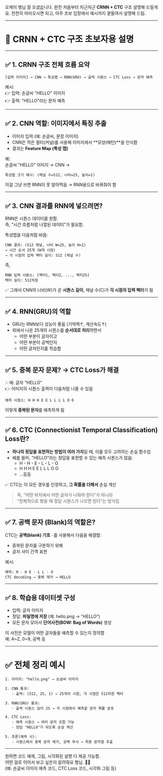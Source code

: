 오케이 행님 잘 오셨습니다. 완전 처음부터 차근차근 **CRNN + CTC** 구조 설명해 드릴게요. 천천히 따라오시면 되고, 아주 초보 입장에서 예시까지 곁들여서 설명해 드림.

---

# 📌 CRNN + CTC 구조 초보자용 설명

---

## ✅ 1. CRNN 구조 전체 흐름 요약

```plaintext
[입력 이미지] → CNN → 특성맵 → RNN(GRU) → 출력 시퀀스 → CTC Loss → 문자 예측
```

예시:  
👉 입력: 손글씨 "HELLO" 이미지  
👉 출력: "HELLO"라는 문자 예측

---

## ✅ 2. CNN 역할: 이미지에서 특징 추출

- 이미지 입력 (예: 손글씨, 문장 이미지)
- CNN은 작은 필터(커널)를 사용해 이미지에서 **모양(패턴)**을 인식함
- 결과는 **Feature Map (특성 맵)**

예:  
손글씨 "HELLO" 이미지 → CNN →  
```
특성맵 크기 예시: (채널 수=512, 너비=25, 높이=1)
```

이걸 그냥 쓰면 RNN이 못 알아먹음 → RNN용으로 바꿔줘야 함

---

## ✅ 3. CNN 결과를 RNN에 넣으려면?

RNN은 시퀀스 데이터를 원함.  
즉, "시간 흐름처럼 나열된 데이터"가 필요함.

특성맵을 다음처럼 바꿈:

```
CNN 결과: (512 채널, 너비 W=25, 높이 H=1)
→ 시간 순서 25개 (W개 시점)
→ 각 시점의 입력 벡터 길이: 512 (채널 수)
```

즉,
```plaintext
RNN 입력 시퀀스: [벡터1, 벡터2, ..., 벡터25]
벡터 길이: 512차원
```

✅ 그래서 CNN의 너비(W)가 곧 **시퀀스 길이**, 채널 수(C)가 **각 시점의 입력 벡터**가 됨

---

## ✅ 4. RNN(GRU)의 역할

- GRU는 RNN보다 성능이 좋음 (기억력↑, 계산속도↑)
- 위에서 나온 25개의 시퀀스를 **순서대로 처리**하면서
  - 어떤 부분이 글자이고
  - 어떤 부분이 공백인지
  - 어떤 글자인지를 학습함

---

## ✅ 5. 중복 문자 문제? → CTC Loss가 해결

💡 예: 글자 "HELLO"  
👉 이미지의 시퀀스 출력이 다음처럼 나올 수 있음

```plaintext
예측 시퀀스: H H H E E L L L L O O
```

이렇게 **중복된 문자**를 예측하게 됨

---

## ✅ 6. CTC (Connectionist Temporal Classification) Loss란?

- **하나의 정답을 표현하는 방법이 여러 가지**일 때, 이를 모두 고려하는 손실 함수임
- 예를 들어, "HELLO"라는 정답을 표현할 수 있는 예측 시퀀스가 많음:
  - H - H - E - L - L - O
  - H H H E E L L L O O
  - ...등등

✅ CTC는 이 모든 경우를 인정하고, **그 확률을 더해서** 손실 계산

> 즉, "어떤 위치에서 어떤 글자가 나와야 한다"가 아니라  
> "전체적으로 봤을 때 정답 시퀀스가 나오면 된다"는 방식임

---

## ✅ 7. 공백 문자 (Blank)의 역할은?

CTC는 **공백(blank) 기호** `-`를 사용해서 다음을 해결함:
- 중복된 문자를 구분하기 위해
- 글자 사이 간격 표현

예시:  
```plaintext
예측: H - H E - L L - O
CTC decoding → 중복 제거 → HELLO
```

---

## ✅ 8. 학습용 데이터셋 구성

- 입력: 글자 이미지
- 정답: **파일명에 저장** (예: hello.png → "HELLO")
- 모든 문자 모아서 **단어사전(BOW: Bag of Words)** 생성

이 사전은 모델이 어떤 글자들을 예측할 수 있는지 정의함  
예: A~Z, 0~9, 공백 등

---

# ✅ 전체 정리 예시

```plaintext
1. 이미지: "hello.png" → 손글씨 이미지

2. CNN 통과:
   - 출력: (512, 25, 1) → 25개의 시점, 각 시점은 512차원 벡터

3. RNN(GRU) 통과:
   - 출력 시퀀스 길이 25 → 각 시점에서 예측할 문자 확률 분포

4. CTC Loss:
   - 예측 시퀀스 → 여러 문자 조합 가능
   - 정답 "HELLO"가 되도록 손실 계산

5. 추론(예측 시):
   - 시퀀스에서 중복 문자 제거, 공백 무시 → 최종 문자열 추출
```

---

원하면 코드 예제, 그림, 시각화된 설명 다 제공 가능함.  
어떤 걸로 이어서 보고 싶은지 알려줘요 형님. 🙏🔥  
(예: 손글씨 이미지 예측 코드, CTC Loss 코드, 시각화 그림 등)
